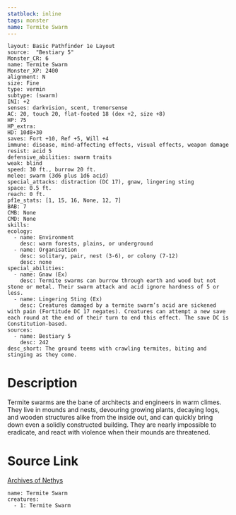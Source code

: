```yaml
---
statblock: inline
tags: monster
name: Termite Swarm
---
```

```statblock
layout: Basic Pathfinder 1e Layout
source:  "Bestiary 5"
Monster_CR: 6
name: Termite Swarm
Monster_XP: 2400
alignment: N
size: Fine
type: vermin
subtype: (swarm)
INI: +2
senses: darkvision, scent, tremorsense
AC: 20, touch 20, flat-footed 18 (dex +2, size +8)
HP: 75
HP_extra: 
HD: 10d8+30
saves: Fort +10, Ref +5, Will +4
immune: disease, mind-affecting effects, visual effects, weapon damage
resist: acid 5
defensive_abilities: swarm traits
weak: blind
speed: 30 ft., burrow 20 ft.
melee: swarm (3d6 plus 1d6 acid)
special_attacks: distraction (DC 17), gnaw, lingering sting
space: 0.5 ft.
reach: 0 ft.
pf1e_stats: [1, 15, 16, None, 12, 7]
BAB: 7
CMB: None
CMD: None
skills: 
ecology:
  - name: Environment
    desc: warm forests, plains, or underground
  - name: Organisation
    desc: solitary, pair, nest (3-6), or colony (7-12)
    desc: none
special_abilities:
  - name: Gnaw (Ex)
    desc: Termite swarms can burrow through earth and wood but not stone or metal. Their swarm attack and acid ignore hardness of 5 or less.
  - name: Lingering Sting (Ex)
    desc: Creatures damaged by a termite swarm’s acid are sickened with pain (Fortitude DC 17 negates). Creatures can attempt a new save each round at the end of their turn to end this effect. The save DC is Constitution-based.
sources:
  - name: Bestiary 5
    desc: 242
desc_short: The ground teems with crawling termites, biting and stinging as they come.
```
# Description
Termite swarms are the bane of architects and engineers in warm climes. They live in mounds and nests, devouring growing plants, decaying logs, and wooden structures alike from the inside out, and can quickly bring down even a solidly constructed building. They are nearly impossible to eradicate, and react with violence when their mounds are threatened.
# Source Link
[Archives of Nethys](https://aonprd.com/MonsterDisplay.aspx?ItemName=Termite%20Swarm)
```encounter-table
name: Termite Swarm
creatures:
  - 1: Termite Swarm
```
